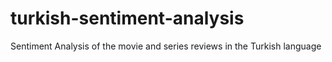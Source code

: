 # turkish-sentiment-analysis
Sentiment Analysis of the movie and series reviews in the Turkish language
